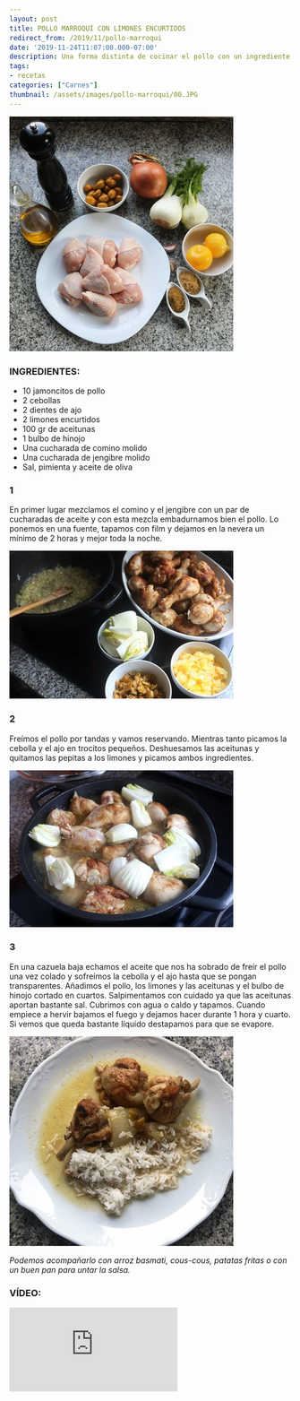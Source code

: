 ```yaml
---
layout: post
title: POLLO MARROQUÍ CON LIMONES ENCURTIDOS
redirect_from: /2019/11/pollo-marroqui
date: '2019-11-24T11:07:00.000-07:00'
description: Una forma distinta de cocinar el pollo con un ingrediente poco conocido pero cada vez más fácil de encontrar, los limones encurtidos.
tags:
- recetas
categories: ["Carnes"]
thumbnail: /assets/images/pollo-marroqui/00.JPG
---
```

![](/assets/images/pollo-marroqui/01.JPG)

### INGREDIENTES:
* 10 jamoncitos de pollo
* 2 cebollas
* 2 dientes de ajo
* 2 limones encurtidos
* 100 gr de aceitunas
* 1 bulbo de hinojo
* Una cucharada de comino molido
* Una cucharada de jengibre molido
* Sal, pimienta y aceite de oliva


### 1

En primer lugar mezclamos el comino y el jengibre con un par de cucharadas de aceite y con esta mezcla embadurnamos bien el pollo. Lo ponemos en una fuente, tapamos con film y dejamos en la nevera un mínimo de 2 horas y mejor toda la noche.


![](/assets/images/pollo-marroqui/02.JPG)


### 2

Freímos el pollo por tandas y vamos reservando. Mientras tanto picamos la cebolla y el ajo en trocitos pequeños. Deshuesamos las aceitunas y quitamos las pepitas a los limones y picamos ambos ingredientes.


![](/assets/images/pollo-marroqui/03.JPG)

### 3

En una cazuela baja echamos el aceite que nos ha sobrado de freír el pollo una vez colado y sofreímos la cebolla y el ajo hasta que se pongan transparentes. Añadimos el pollo, los limones y las aceitunas y el bulbo de hinojo cortado en cuartos. Salpimentamos con cuidado ya que las aceitunas aportan bastante sal. Cubrimos con agua o caldo y tapamos. Cuando empiece a hervir bajamos el fuego y dejamos hacer durante 1 hora y cuarto. Si vemos que queda bastante líquido destapamos para que se evapore.

![](/assets/images/pollo-marroqui/04.JPG)

_Podemos acompañarlo con arroz basmati, cous-cous, patatas fritas o con un buen pan para untar la salsa._

### VÍDEO:

<iframe class="YOUTUBE-iframe-video" data-thumbnail-src="https://i.ytimg.com/vi/BrQANq3Z_mk/0.jpg" src="https://www.youtube.com/embed/BrQANq3Z_mk?feature=player_embedded" frameborder="0" allowfullscreen></iframe>

